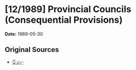 # [12/1989] Provincial Councils (Consequential Provisions)

**Date:** 1989-05-30

## Original Sources

- [සිංහල](https://documents.gov.lk/view/acts/1989/5/12-1989_S.pdf)
